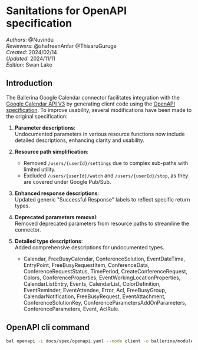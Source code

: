 # Sanitations for OpenAPI specification

_Authors_: @Nuvindu \
_Reviewers_: @shafreenAnfar @ThisaruGuruge \
_Created_: 2024/02/14 \
_Updated_: 2024/11/11 \
_Edition_: Swan Lake

## Introduction

The Ballerina Google Calendar connector facilitates integration with the [Google Calendar API V3](https://developers.google.com/calendar/api) by generating client code using the [OpenAPI specification](https://github.com/Nuvindu/module-ballerinax-googleapis.calendar/blob/main/docs/spec/openapi.yaml). To improve usability, several modifications have been made to the original specification:

1. **Parameter descriptions**:  
   Undocumented parameters in various resource functions now include detailed descriptions, enhancing clarity and usability.

2. **Resource path simplification**:  
   * Removed `/users/{userId}/settings` due to complex sub-paths with limited utility.
   * Excluded `/users/{userId}/watch` and `/users/{userId}/stop`, as they are covered under Google Pub/Sub.

3. **Enhanced response descriptions**:  
   Updated generic "Successful Response" labels to reflect specific return types.

4. **Deprecated parameters removal**:  
   Removed deprecated parameters from resource paths to streamline the connector.

5. **Detailed type descriptions**:  
   Added comprehensive descriptions for undocumented types.
    * Calendar, FreeBusyCalendar, ConferenceSolution, EventDateTime, EntryPoint, FreeBusyRequestItem, ConferenceData, ConferenceRequestStatus, TimePeriod, CreateConferenceRequest, Colors, ConferenceProperties, EventWorkingLocationProperties, CalendarListEntry, Events, CalendarList, ColorDefinition, EventReminder, EventAttendee, Error, Acl, FreeBusyGroup, CalendarNotification, FreeBusyRequest, EventAttachment, ConferenceSolutionKey, ConferenceParametersAddOnParameters, ConferenceParameters, Event, AclRule.

## OpenAPI cli command

```bash
bal openapi -i docs/spec/openapi.yaml --mode client -o ballerina/modules/oas
